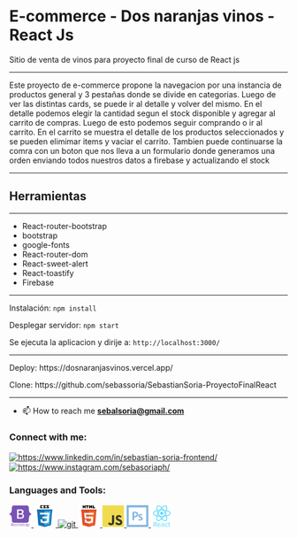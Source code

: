 <h1>E-commerce - Dos naranjas vinos - React Js</h1>
<p>Sitio de venta de vinos para proyecto final de curso de React js</p>
<hr>
<p>Este proyecto de e-commerce propone la navegacion por una instancia de productos general y 3 pestañas donde se divide en categorias. Luego de ver las distintas cards, se puede ir al detalle y volver del mismo. En el detalle podemos elegir la cantidad segun el stock disponible y agregar al carrito de compras. Luego de esto podemos seguir comprando o ir al carrito.
En el carrito se muestra el detalle de los productos seleccionados y se pueden elimimar items y vaciar el carrito. Tambien puede continuarse la comra con un boton que nos lleva a un formulario donde generamos una orden enviando todos nuestros datos a firebase y actualizando el stock</p>
<hr>
<h2>Herramientas</h2>
<hr><ul>
<li>React-router-bootstrap</li>
<li>bootstrap</li>
<li>google-fonts</li>
<li>React-router-dom</li>
<li>React-sweet-alert</li>
<li>React-toastify</li>
<li>Firebase</li>
</ul>
<hr><p>Instalación: <code>npm install</code></p>
<p>Desplegar servidor: <code>npm start</code></p>
<p>Se ejecuta la aplicacion y dirije a: <code>http://localhost:3000/</code></p>
<hr>
<p>Deploy: https://dosnaranjasvinos.vercel.app/</p>
<p>Clone: https://github.com/sebassoria/SebastianSoria-ProyectoFinalReact</p>
<hr>



- 📫 How to reach me **sebalsoria@gmail.com**

<h3 align="left">Connect with me:</h3>
<p align="left">
<a href="https://linkedin.com/in/https://www.linkedin.com/in/sebastian-soria-frontend/" target="blank"><img align="center" src="https://raw.githubusercontent.com/rahuldkjain/github-profile-readme-generator/master/src/images/icons/Social/linked-in-alt.svg" alt="https://www.linkedin.com/in/sebastian-soria-frontend/" height="30" width="40" /></a>
<a href="https://instagram.com/https://www.instagram.com/sebasoriaph/" target="blank"><img align="center" src="https://raw.githubusercontent.com/rahuldkjain/github-profile-readme-generator/master/src/images/icons/Social/instagram.svg" alt="https://www.instagram.com/sebasoriaph/" height="30" width="40" /></a>
</p>

<h3 align="left">Languages and Tools:</h3>
<p align="left"> <a href="https://getbootstrap.com" target="_blank" rel="noreferrer"> <img src="https://raw.githubusercontent.com/devicons/devicon/master/icons/bootstrap/bootstrap-plain-wordmark.svg" alt="bootstrap" width="40" height="40"/> </a> <a href="https://www.w3schools.com/css/" target="_blank" rel="noreferrer"> <img src="https://raw.githubusercontent.com/devicons/devicon/master/icons/css3/css3-original-wordmark.svg" alt="css3" width="40" height="40"/> </a> <a href="https://git-scm.com/" target="_blank" rel="noreferrer"> <img src="https://www.vectorlogo.zone/logos/git-scm/git-scm-icon.svg" alt="git" width="40" height="40"/> </a> <a href="https://www.w3.org/html/" target="_blank" rel="noreferrer"> <img src="https://raw.githubusercontent.com/devicons/devicon/master/icons/html5/html5-original-wordmark.svg" alt="html5" width="40" height="40"/> </a> <a href="https://developer.mozilla.org/en-US/docs/Web/JavaScript" target="_blank" rel="noreferrer"> <img src="https://raw.githubusercontent.com/devicons/devicon/master/icons/javascript/javascript-original.svg" alt="javascript" width="40" height="40"/> </a> <a href="https://www.photoshop.com/en" target="_blank" rel="noreferrer"> <img src="https://raw.githubusercontent.com/devicons/devicon/master/icons/photoshop/photoshop-line.svg" alt="photoshop" width="40" height="40"/> </a> <a href="https://reactjs.org/" target="_blank" rel="noreferrer"> <img src="https://raw.githubusercontent.com/devicons/devicon/master/icons/react/react-original-wordmark.svg" alt="react" width="40" height="40"/> </a>  </p>
